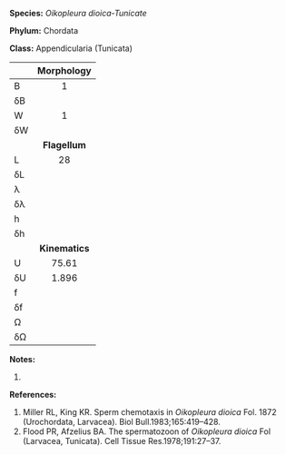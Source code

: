 **Species:** *Oikopleura dioica-Tunicate*

**Phylum:** Chordata

**Class:** Appendicularia (Tunicata)

|    | **Morphology** |
|:-- | :------------: |
| B  | 1 |
| δB |  |
| W  | 1 |
| δW |  |
|    | **Flagellum** |
| L  | 28 |
| δL |  |
| λ  |  |
| δλ |  |
| h  |  |
| δh |  |
|    | **Kinematics** |
| U  | 75.61 |
| δU | 1.896 |
| f  |  |
| δf |  |
| Ω  |  |
| δΩ |  |

**Notes:**

1.

**References:**

1. Miller RL, King KR.  Sperm chemotaxis in *Oikopleura dioica* Fol. 1872 (Urochordata, Larvacea).  Biol Bull.1983;165:419–428.
1. Flood PR, Afzelius BA.  The spermatozoon of *Oikopleura dioica* Fol (Larvacea, Tunicata).  Cell Tissue Res.1978;191:27–37.

